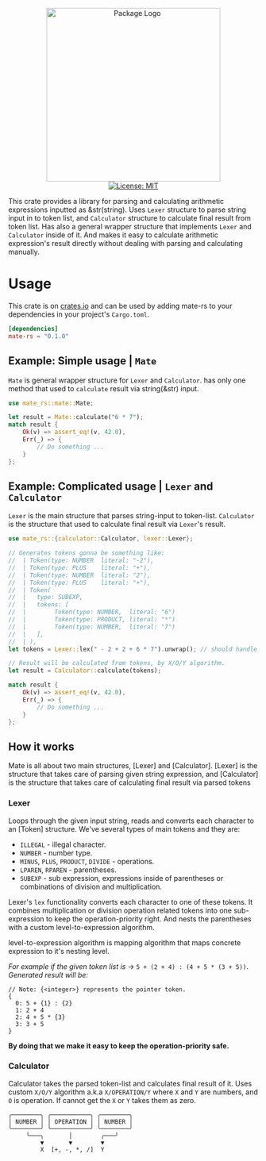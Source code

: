 <p align="center">
 <img width="350" src="https://user-images.githubusercontent.com/59066341/138941465-a4354274-3976-4571-bdcd-df031d7d4761.png" alt="Package Logo">
 <br>
 <a href="https://github.com/theiskaa/mate/blob/main/LICENSE">
  <img src="https://img.shields.io/badge/License-MIT-red.svg" alt="License: MIT"/>
 </a>
</p>

This crate provides a library for parsing and calculating arithmetic expressions inputted as &str(string).
Uses `Lexer` structure to parse string input in to token list, and `Calculator` structure to calculate final result from token list.
Has also a general wrapper structure that implements `Lexer` and `Calculator` inside of it. And makes it easy to calculate arithmetic
expression's result directly without dealing with parsing and calculating manually.

# Usage

This crate is on [crates.io](http://crates.io/crates/mate-rs) and can be used by adding mate-rs to your dependencies in your project's `Cargo.toml`.
```toml
[dependencies]
mate-rs = "0.1.0"
```

## Example: Simple usage | `Mate`

`Mate` is general wrapper structure for `Lexer` and `Calculator`.
has only one method that used to `calculate` result via string(&str) input.

```rust
use mate_rs::mate::Mate;

let result = Mate::calculate("6 * 7");
match result {
    Ok(v) => assert_eq!(v, 42.0),
    Err(_) => {
        // Do something ...
    }
};
```

## Example: Complicated usage | `Lexer` and `Calculator`

`Lexer` is the main structure that parses string-input to token-list.
`Calculator` is the structure that used to calculate final result via `Lexer`'s result.

```rust
use mate_rs::{calculator::Calculator, lexer::Lexer};

// Generates tokens gonna be something like:
//  | Token(type: NUMBER  literal: "-2"),
//  | Token(type: PLUS    literal: "+"),
//  | Token(type: NUMBER  literal: "2"),
//  | Token(type: PLUS    literal: "+"),
//  | Token(
//  |   type: SUBEXP,
//  |   tokens: [
//  |        Token(type: NUMBER,  literal: "6")
//  |        Token(type: PRODUCT, literal: "*")
//  |        Token(type: NUMBER,  literal: "7")
//  |   ],
//  | ),
let tokens = Lexer::lex(" - 2 + 2 + 6 * 7").unwrap(); // should handle error case also

// Result will be calculated from tokens, by X/O/Y algorithm.
let result = Calculator::calculate(tokens);

match result {
    Ok(v) => assert_eq!(v, 42.0),
    Err(_) => {
        // Do something ...
    }
};
```

## How it works
Mate is all about two main structures, [Lexer] and [Calculator].
[Lexer] is the structure that takes care of parsing given string expression, 
and [Calculator] is the structure that takes care of calculating final result via parsed tokens 

### Lexer
Loops through the given input string, reads and converts each character to an [Token] structure.
We've several types of main tokens and they are:
- `ILLEGAL` - illegal character.
- `NUMBER` - number type.
- `MINUS`, `PLUS`, `PRODUCT`, `DIVIDE` - operations.
- `LPAREN`, `RPAREN` - parentheses.
- `SUBEXP` - sub expression, expressions inside of parentheses or combinations of division and multiplication.

Lexer's `lex` functionality converts each character to one of these tokens.
It combines multiplication or division operation related tokens into one sub-expression to keep the operation-priority right.
And nests the parentheses with a custom level-to-expression algorithm.

level-to-expression algorithm is mapping algorithm that maps concrete expression to it's nesting level.

*For example if the given token list is* -> `5 + (2 + 4) : (4 + 5 * (3 + 5))`.
*Generated result will be:*

``` 
// Note: {<integer>} represents the pointer token.
{
  0: 5 + {1} : {2}
  1: 2 + 4
  2: 4 + 5 * {3}
  3: 3 + 5
}
```

**By doing that we make it easy to keep the operation-priority safe.**

### Calculator

Calculator takes the parsed token-list and calculates final result of it.
Uses custom `X/O/Y` algorithm a.k.a `X/OPERATION/Y` where `X` and `Y` are numbers, and `O` is operation.
If cannot get the `X` or `Y` takes them as zero.
```
╭────────╮ ╭───────────╮ ╭────────╮
│ NUMBER │ │ OPERATION │ │ NUMBER │
╰────────╯ ╰───────────╯ ╰────────╯
     ╰───╮       │        ╭───╯
         ▼       ▼        ▼
         X  [+, -, *, /]  Y
```
